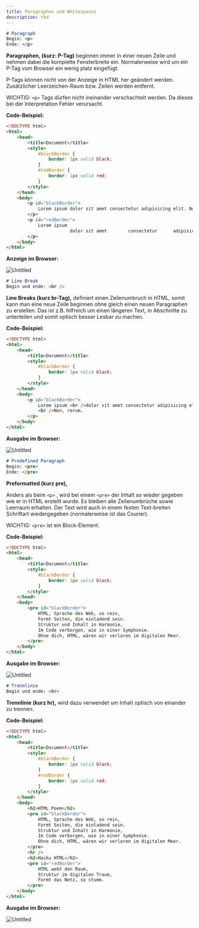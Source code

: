 ```yaml
---
title: Paragraphen und Whitespaces
description: tbd
---
```


```markdown
# Paragraph
Begin: <p>
Ende: </p>
```

**Paragraphen, (kurz: P-Tag)** beginnen immer in einer neuen Zeile und nehmen dabei die komplette Fensterbreite ein. Normalerweise wird um ein P-Tag vom Browser ein wenig platz eingefügt.

P-Tags können nicht von der Anzeige in HTML her geändert werden.
Zusätzlicher Leerzeichen-Raum bzw. Zeilen werden entfernt. 

WICHTIG: `<p>` Tags dürfen nicht ineinander verschachtelt werden. Da dieses bei der Interpretation Fehler verursacht.

**Code-Beispiel:**

```html
<!DOCTYPE html>
<html>
    <head>
        <title>Document</title>
        <style>
            #blackBorder {
                border: 1px solid black;
            }
            #redBorder {
                border: 1px solid red;
            }
        </style>
    </head>
    <body>
        <p id="blackBorder">
            Lorem ipsum dolor sit amet consectetur adipisicing elit. Non, rerum.
        </p>
        <p id="redBorder">
            Lorem ipsum 
						dolor sit amet        consectetur      adipisicing elit. Non, rerum.
        </p>
    </body>
</html>
```

**Anzeige im Browser:**

![Untitled](1%203%202%20Paragraph,%20Break,%20Pre%20&%20Trennlinie%20c2a2d28045784c338278e97bdc747320/Untitled.png)

```markdown
# Line Break
Begin und ende: <br />
```

**Line Breaks (kurz br-Tag),** definiert einen Zeilenumbruch in HTML, somit kann man eine neue Zeile beginnen ohne gleich einen neuen Paragraphen zu erstellen. Das ist z.B. hilfreich um einen längeren Text, in Abschnitte zu unterteilen und somit optisch besser Lesbar zu machen.

**Code-Beispiel:**

```html
<!DOCTYPE html>
<html>
    <head>
        <title>Document</title>
        <style>
            #blackBorder {
                border: 1px solid black;
            }
        </style>
    </head>
    <body>
        <p id="blackBorder">
            Lorem ipsum <br />dolor sit amet consectetur adipisicing elit.
            <br />Non, rerum.
        </p>
    </body>
</html>
```

**Ausgabe im Browser:**

![Untitled](1%203%202%20Paragraph,%20Break,%20Pre%20&%20Trennlinie%20c2a2d28045784c338278e97bdc747320/Untitled%201.png)

```markdown
# Predefined Paragraph
Begin: <pre>
Ende: </pre>
```

**Preformatted (kurz pre),** 

Anders als beim `<p>` , wird bei einem `<pre>` der Inhalt so wieder gegeben wie er in HTML erstellt wurde. Es bleiben alle Zeilenumbrüche sowie Leerraum erhalten. Der Text wird auch in einem festen Text-breiten Schriftart wiedergegeben (normalerweise ist das Courier).

WICHTIG: `<pre>` ist ein Block-Element.

**Code-Beispiel:**

```html
<!DOCTYPE html>
<html>
    <head>
        <title>Document</title>
        <style>
            #blackBorder {
                border: 1px solid black;
            }
        </style>
    </head>
    <body>
        <pre id="blackBorder">
            HTML, Sprache des Web, so rein, 
            Formt Seiten, die einladend sein.
            Struktur und Inhalt in Harmonie, 
            Im Code verborgen, wie in einer Symphonie. 
            Ohne dich, HTML, wären wir verloren im digitalen Meer.
        </pre>
    </body>
</html>
```

**Ausgabe im Browser:**

![Untitled](1%203%202%20Paragraph,%20Break,%20Pre%20&%20Trennlinie%20c2a2d28045784c338278e97bdc747320/Untitled%202.png)

```markdown
# Trennlinie
Begin und ende: <hr>
```

**Trennlinie (kurz hr),** wird dazu verwendet um Inhalt optisch von einander zu trennen.

**Code-Beispiel:**

```html
<!DOCTYPE html>
<html>
    <head>
        <title>Document</title>
        <style>
            #blackBorder {
                border: 1px solid black;
            }
            #redBorder {
                border: 1px solid red;
            }
        </style>
    </head>
    <body>
        <h2>HTML Poem</h2>
        <pre id="blackBorder">
            HTML, Sprache des Web, so rein, 
            Formt Seiten, die einladend sein.
            Struktur und Inhalt in Harmonie, 
            Im Code verborgen, wie in einer Symphonie. 
            Ohne dich, HTML, wären wir verloren im digitalen Meer.
        </pre>
        <hr />
        <h2>Haiku HTML</h2>
        <pre id="redBorder">
            HTML webt den Raum,
            Struktur im digitalen Traum,
            Formt das Netz, so stumm.
        </pre>
    </body>
</html>
```

**Ausgabe im Browser:**

![Untitled](1%203%202%20Paragraph,%20Break,%20Pre%20&%20Trennlinie%20c2a2d28045784c338278e97bdc747320/Untitled%203.png)
